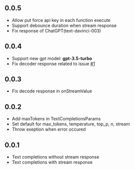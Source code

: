 ## 0.0.5

* Allow put force api key in each function execute
* Support debounce duration when stream response
* Fix response of ChatGPT(text-davinci-003)

## 0.0.4

* Support new gpt model: **gpt-3.5-turbo**
* Fix decoder response related to issue [#1](https://github.com/lambiengcode/chatgpt_completions/issues/1)

## 0.0.3

* Fix decode response in onStreamValue

## 0.0.2

* Add maxTokens in TextCompletionsParams
* Set default for max_tokens, temperature, top_p, n, stream 
* Throw exeption when error occured

## 0.0.1

* Text completions without stream response
* Text completions with stream response
